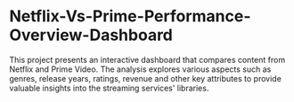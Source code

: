 # Netflix-Vs-Prime-Performance-Overview-Dashboard
This project presents an interactive dashboard that compares content from Netflix and Prime Video. The analysis explores various aspects such as genres, release years, ratings, revenue and other key attributes to provide valuable insights into the streaming services' libraries.
